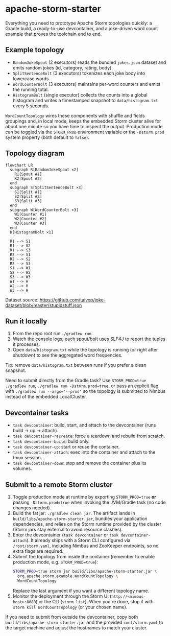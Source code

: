 # apache-storm-starter

Everything you need to prototype Apache Storm topologies quickly: a Gradle build, a ready-to-use devcontainer, and a joke-driven word count example that proves the toolchain end to end.

## Example topology
- `RandomJokeSpout` (2 executors) reads the bundled `jokes.json` dataset and emits random jokes (id, category, rating, body).
- `SplitSentenceBolt` (3 executors) tokenizes each joke body into lowercase words.
- `WordCounterBolt` (3 executors) maintains per-word counters and emits the running total.
- `HistogramBolt` (single executor) collects the counts into a global histogram and writes a timestamped snapshot to `data/histogram.txt` every 5 seconds.

`WordCountTopology` wires these components with shuffle and fields groupings and, in local mode, keeps the embedded Storm cluster alive for about one minute so you have time to inspect the output. Production mode can be toggled via the `STORM_PROD` environment variable or the `-Dstorm.prod` system property (both default to `false`).

## Topology diagram
```mermaid
flowchart LR
  subgraph R[RandomJokeSpout ×2]
    R1[Spout #1]
    R2[Spout #2]
  end
  subgraph S[SplitSentenceBolt ×3]
    S1[Split #1]
    S2[Split #2]
    S3[Split #3]
  end
  subgraph W[WordCounterBolt ×3]
    W1[Counter #1]
    W2[Counter #2]
    W3[Counter #3]
  end
  H[HistogramBolt ×1]

  R1 --> S1
  R1 --> S2
  R1 --> S3
  R2 --> S1
  R2 --> S2
  R2 --> S3
  S1 --> W1
  S2 --> W2
  S3 --> W3
  W1 --> H
  W2 --> H
  W3 --> H
```

Dataset source: <https://github.com/taivop/joke-dataset/blob/master/stupidstuff.json>

## Run it locally
1. From the repo root run `./gradlew run`.
2. Watch the console logs; each spout/bolt uses SLF4J to report the tuples it processes.
3. Open `data/histogram.txt` while the topology is running (or right after shutdown) to see the aggregated word frequencies.

Tip: remove `data/histogram.txt` between runs if you prefer a clean snapshot.

Need to submit directly from the Gradle task? Use `STORM_PROD=true ./gradlew run`, `./gradlew run -Dstorm.prod=true`, or pass an explicit flag with `./gradlew run --args='--prod'` so the topology is submitted to Nimbus instead of the embedded LocalCluster.

## Devcontainer tasks
- `task devcontainer`: build, start, and attach to the devcontainer (runs build → up → attach).
- `task devcontainer-recreate`: force a teardown and rebuild from scratch.
- `task devcontainer-build`: build only.
- `task devcontainer-up`: start or reuse the container.
- `task devcontainer-attach`: exec into the container and attach to the tmux session.
- `task devcontainer-down`: stop and remove the container plus its volumes.

## Submit to a remote Storm cluster
1. Toggle production mode at runtime by exporting `STORM_PROD=true` **or** passing `-Dstorm.prod=true` when invoking the JVM/Gradle task (no code changes needed).
2. Build the fat jar: `./gradlew clean jar`. The artifact lands in `build/libs/apache-storm-starter.jar`, bundles your application dependencies, and relies on the Storm runtime provided by the cluster (Storm jars stay external to avoid resource clashes).
3. Enter the devcontainer (`task devcontainer` or `task devcontainer-attach`). It already ships with a Storm CLI configured via `/root/storm.yaml`, including Nimbus and ZooKeeper endpoints, so no extra flags are required.
4. Submit the topology from inside the container (remember to enable production mode, e.g. `STORM_PROD=true`):
   ```bash
   STORM_PROD=true storm jar build/libs/apache-storm-starter.jar \
     org.apache.storm.example.WordCountTopology \
     WordCountTopology
   ```
   Replace the last argument if you want a different topology name.
5. Monitor the deployment through the Storm UI (`http://<nimbus-host>:8080`) or the CLI (`storm list`). When you're done, stop it with `storm kill WordCountTopology` (or your chosen name).

If you need to submit from outside the devcontainer, copy both `build/libs/apache-storm-starter.jar` and the provided `conf/storm.yaml` to the target machine and adjust the hostnames to match your cluster.
